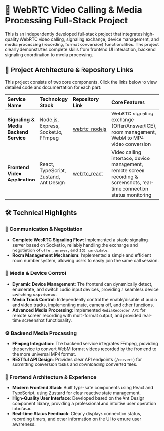 # 🚀 WebRTC Video Calling & Media Processing Full-Stack Project

This is an independently developed full-stack project that integrates high-quality WebRTC video calling, signaling exchange, device management, and media processing (recording, format conversion) functionalities. The project clearly demonstrates complete skills from frontend UI interaction, backend signaling coordination to media processing.

## 📁 Project Architecture & Repository Links

This project consists of two core components. Click the links below to view detailed code and documentation for each part:

| Service Name | Technology Stack | Repository Link | Core Features |
| :--- | :--- | :--- | :--- |
| **Signaling & Media Backend Service** | Node.js, Express, Socket.io, FFmpeg | [webrtc_nodejs](https://github.com/lauchiwai/webrtc_nodejs) | WebRTC signaling exchange (Offer/Answer/ICE), room management, WebM to MP4 video conversion |
| **Frontend Video Application** | React, TypeScript, Zustand, Ant Design | [webrtc_react](https://github.com/lauchiwai/webrtc_react) | Video calling interface, device management, remote screen recording & screenshots, real-time connection status monitoring |

## 🛠️ Technical Highlights

### 🔐 Communication & Negotiation
- **Complete WebRTC Signaling Flow**: Implemented a stable signaling server based on Socket.io, reliably handling the exchange and negotiation of `offer`, `answer`, and `ICE candidate`.
- **Room Management Mechanism**: Implemented a simple and efficient room number system, allowing users to easily join the same call session.

### 🎥 Media & Device Control
- **Dynamic Device Management**: The frontend can dynamically detect, enumerate, and switch audio input devices, providing a seamless device switching experience.
- **Media Track Control**: Independently control the enable/disable of audio and video tracks, implementing mute, camera off, and other functions.
- **Advanced Media Processing**: Implemented `MediaRecorder API` for remote screen recording with multi-format output, and provided real-time screenshot functionality.

### ⚙️ Backend Media Processing
- **FFmpeg Integration**: The backend service integrates FFmpeg, providing the service to convert WebM format videos recorded by the frontend to the more universal MP4 format.
- **RESTful API Design**: Provides clear API endpoints (`/convert`) for submitting conversion tasks and downloading converted files.

### 🚀 Frontend Architecture & Experience
- **Modern Frontend Stack**: Built type-safe components using React and TypeScript, using Zustand for clear reactive state management.
- **High-Quality User Interface**: Developed based on the Ant Design component library, providing a professional and intuitive user operation interface.
- **Real-time Status Feedback**: Clearly displays connection status, recording timers, and other information on the UI to ensure user awareness.
